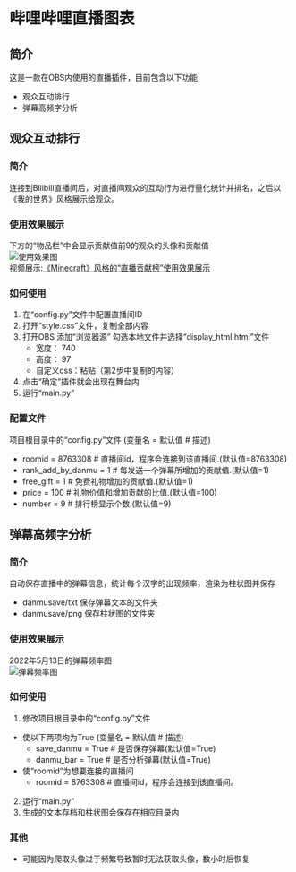 # 哔哩哔哩直播图表
## 简介
这是一款在OBS内使用的直播插件，目前包含以下功能  
* 观众互动排行  
* 弹幕高频字分析
## 观众互动排行
### 简介
连接到Bilibili直播间后，对直播间观众的互动行为进行量化统计并排名，之后以《我的世界》风格展示给观众。  
### 使用效果展示  
下方的“物品栏”中会显示贡献值前9的观众的头像和贡献值  
![使用效果图](https://user-images.githubusercontent.com/103107612/169229142-e69fda12-539b-42a4-9fc0-c818ea056d6a.png)  
视频展示:[《Minecraft》风格的“直播贡献榜”使用效果展示](https://www.bilibili.com/video/BV1jr4y1t71Q/)
### 如何使用
1. 在“config.py”文件中配置直播间ID  
2. 打开“style.css”文件，复制全部内容  
3. 打开OBS 添加“浏览器源” 勾选本地文件并选择“display_html.html”文件   
    - 宽度： 740  
    - 高度： 97  
    - 自定义css：粘贴（第2步中复制的内容）  
4. 点击“确定”插件就会出现在舞台内  
5. 运行“main.py”  
### 配置文件
项目根目录中的“config.py”文件 (变量名 = 默认值 # 描述)
* roomid = 8763308  # 直播间id，程序会连接到该直播间.(默认值=8763308)
* rank_add_by_danmu = 1  # 每发送一个弹幕所增加的贡献值.(默认值=1)
* free_gift = 1  # 免费礼物增加的贡献值.(默认值=1)
* price = 100  # 礼物价值和增加贡献的比值.(默认值=100)
* number = 9  # 排行榜显示个数.(默认值=9)



## 弹幕高频字分析
### 简介
自动保存直播中的弹幕信息，统计每个汉字的出现频率，渲染为柱状图并保存  
* danmusave/txt 保存弹幕文本的文件夹  
* danmusave/png 保存柱状图的文件夹
### 使用效果展示
2022年5月13日的弹幕频率图  
![弹幕频率图](https://user-images.githubusercontent.com/103107612/169229650-0c69052f-e3e6-430b-b12e-c15329780c04.png)  

### 如何使用
1. 修改项目根目录中的“config.py”文件  
+ 使以下两项均为True (变量名 = 默认值 # 描述)  
  - save_danmu = True # 是否保存弹幕(默认值=True)
  - danmu_bar = True # 是否分析弹幕(默认值=True)
+ 使“roomid”为想要连接的直播间
   - roomid = 8763308  # 直播间id，程序会连接到该直播间。
2. 运行“main.py”
3. 生成的文本存档和柱状图会保存在相应目录内
### 其他  
* 可能因为爬取头像过于频繁导致暂时无法获取头像，数小时后恢复  

